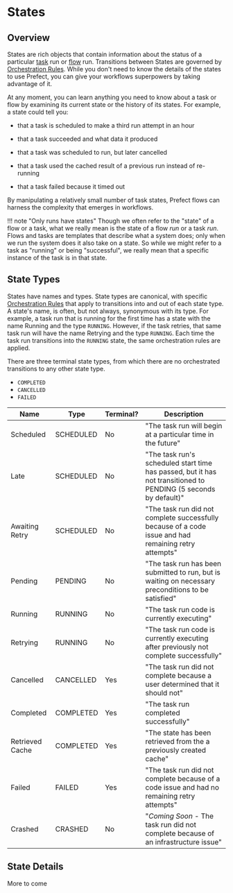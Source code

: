 # States

## Overview
States are rich objects that contain information about the status of a particular [task](../tasks) run or [flow](../flows/) run. Transitions between States are governed by [Orchestration Rules](../orchestration/). While you don't need to know the details of the states to use Prefect, you can give your workflows superpowers by taking advantage of it.

At any moment, you can learn anything you need to know about a task or flow by examining its current state or the history of its states. For example, a state could tell you:

-   that a task is scheduled to make a third run attempt in an hour
-   that a task succeeded and what data it produced
-   that a task was scheduled to run, but later cancelled
-   that a task used the cached result of a previous run instead of re-running

-   that a task failed because it timed out

By manipulating a relatively small number of task states, Prefect flows can harness the complexity that emerges in workflows. 

!!! note "Only runs have states"
Though we often refer to the "state" of a flow or a task, what we really mean is the state of a flow _run_ or a task _run_. Flows and tasks are templates that describe what a system does; only when we run the system does it also take on a state. So while we might refer to a task as "running" or being "successful", we really mean that a specific instance of the task is in that state.

## State Types
States have names and types. State types are canonical, with specific [Orchestration Rules](../orchestration/) that apply to transitions into and out of each state type. A state's name, is often, but not always, synonymous with its type. For example, a task run that is running for the first time has a state with the name Running and the type `RUNNING`. However, if the task retries, that same task run will have the name Retrying and the type `RUNNING`. Each time the task run transitions into the `RUNNING` state, the same orchestration rules are applied.

There are three terminal state types, from which there are no orchestrated transitions to any other state type.
- `COMPLETED`
- `CANCELLED`
- `FAILED`
  
| Name | Type | Terminal? | Description
| --- | --- | --- | --- |
| Scheduled | SCHEDULED | No | "The task run will begin at a particular time in the future"
| Late | SCHEDULED | No | "The task run's scheduled start time has passed, but it has not transitioned to PENDING (5 seconds by default)"
| Awaiting Retry | SCHEDULED | No | "The task run did not complete successfully because of a code issue and had remaining retry attempts"
| Pending | PENDING | No | "The task run has been submitted to run, but is waiting on necessary preconditions to be satisfied"
| Running | RUNNING | No | "The task run code is currently executing"
| Retrying | RUNNING | No | "The task run code is currently executing after previously not complete successfully"
| Cancelled | CANCELLED | Yes | "The task run did not complete because a user determined that it should not"
| Completed | COMPLETED | Yes | "The task run completed successfully"
| Retrieved Cache | COMPLETED | Yes | "The state has been retrieved from the a previously created cache"
| Failed | FAILED | Yes | "The task run did not complete because of a code issue and had no remaining retry attempts"
| Crashed | CRASHED | No | "_Coming Soon_ - The task run did not complete because of an infrastructure issue"

## State Details
More to come
